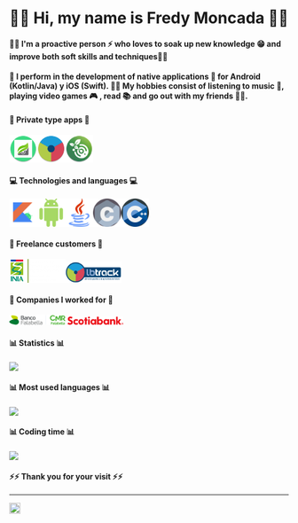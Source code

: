 # 👋🏼 Hi, my name is Fredy Moncada ✌🏼
#### 👦🏼 I'm a proactive person ⚡️ who loves to soak up new knowledge 😁 and improve both soft skills and techniques🤘🏼
#### 🔋 I perform in the development of native applications 📱 for Android (Kotlin/Java) y iOS (Swift). 🙌🏼 My hobbies consist of listening to music 🎵, playing video games 🎮 , read 📚 and go out with my friends 🕺🏼.
####
#### 📱 Private type apps 📱
<img src="https://github.com/TioComeGfas/TioComeGfas/blob/main/omsi.png" width=10% height=10%><img src="https://github.com/TioComeGfas/TioComeGfas/blob/main/sada.png" width=10% height=10%><img src="https://github.com/TioComeGfas/TioComeGfas/blob/main/ost.png" width=10% height=10%> 
####
#### 💻 Technologies and languages 💻
<img src="https://raw.githubusercontent.com/TioComeGfas/TioComeGfas/feca323a2cc699910b81fac11093b8594eca40b0/kotlin.svg" width=10% height=10%><img src="https://raw.githubusercontent.com/TioComeGfas/TioComeGfas/main/android.png" width=10% height=10%><img src="https://raw.githubusercontent.com/TioComeGfas/TioComeGfas/main/java.png" width=10% height=10%><img src="https://github.com/TioComeGfas/TioComeGfas/blob/main/c%20(1).png" width=10% height=10%><img 
src="https://github.com/TioComeGfas/TioComeGfas/blob/main/c.png" width=10% height=10%>
####
#### 💎 Freelance customers 💎
<img src="https://github.com/TioComeGfas/TioComeGfas/blob/main/inia.png" width=20% height=20%><img src="https://github.com/TioComeGfas/TioComeGfas/blob/main/lb-track.jpg" width=20% height=20%>
####
#### 🔮 Companies I worked for 🔮
<img src="https://github.com/TioComeGfas/TioComeGfas/blob/main/logo-bf-cmr.svg" width=20% height=20%>  <img src="https://github.com/TioComeGfas/TioComeGfas/blob/main/logo-scotiabank-red.svg" width=20% height=20%>
####
####
#### 📊 Statistics 📊
<a href="https://github.com/anuraghazra/github-readme-stats">
  <img align="center" src="https://github-readme-stats.vercel.app/api?username=TioComeGfas&count_private=true&show_icons=true&theme=buefy&include_all_commits=true&locale=es"/>
</a>

####
#### 📊 Most used languages 📊
<a href="https://github.com/anuraghazra/github-readme-stats">
  <img align="center" src="https://github-readme-stats.vercel.app/api/top-langs/?username=TioComeGfas&langs_count=5&theme=buefy&locale=es&layout=compact" />
</a>

####
#### 📊 Coding time 📊
<a href="https://github.com/anuraghazra/github-readme-stats">
  <img align="center" src="https://github-readme-stats.vercel.app/api/wakatime?username=TioComeGfas" />
</a>

#### ⚡️⚡️ Thank you for your visit ⚡️⚡️

***

<img align="center" src="https://media.giphy.com/media/wGEymBvo6FUlR9bbda/giphy-downsized.gif" width=20% height=20%/>
